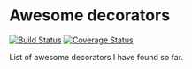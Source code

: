 # Awesome decorators

[![Build Status](https://travis-ci.org/romaryd/python-awesome-decorators.svg?branch=develop)](https://travis-ci.org/romaryd/python-awesome-decorators)
[![Coverage Status](https://coveralls.io/repos/github/romaryd/python-awesome-decorators/badge.svg?branch=develop)](https://coveralls.io/github/romaryd/python-awesome-decorators?branch=develop)


List of awesome decorators I have found so far.

